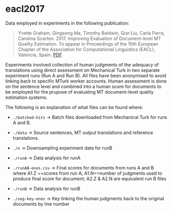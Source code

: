 # eacl2017

Data employed in experiments in the following publication:

> Yvette Graham, Qingsong Ma, Timothy Baldwin, Qun Liu, Carla Parra, Carolina Scarton. 2017. Improving Evaluation of Document-level MT Quality Estimation. To appear in Proceedings of the 15th European Chapter of the Association for Computational Linguistics (EACL), Valencia, Spain. 
> [PDF](https://www.computing.dcu.ie/~ygraham/grahametal-eacl17.pdf)

Experiments involved collection of human judgments of the adequacy of translations using direct assessment on Mechanical
Turk in two separate experiment runs (Run A and Run B). All files have been anonymised to avoid linking back to specific MTurk worker accounts. Human assessment is done on the sentence level and combined into a human score for documents to be employed for the prupose of evaluating MT document-level quality estimation systems.

The following is an explanation of what files can be found where:

  * ```./batched-hits``` &#8594; Batch files downloaded from Mechanical Turk for runs A and B.

  * ```./data```  &#8594; Source sentences, MT output translations and reference translations.
  
  * ```./n``` &#8594; Downsampling experiment data for runB
  
  * ```./runA``` &#8594; Data analysis for runA
  
  * ```./runAB-enes.csv```  &#8594; Final scores for documents from runs A and B where A1.Z ==scores from run A; A1.N==number of judgments used to produce final score for document; A2.Z & A2.N are equivalent run B files
  
  * ```./runB``` &#8594; Data analysis for runB
  
  * ```./seg-key-enes``` &#8594; Key linking the human judgments back to the original documents by line number

